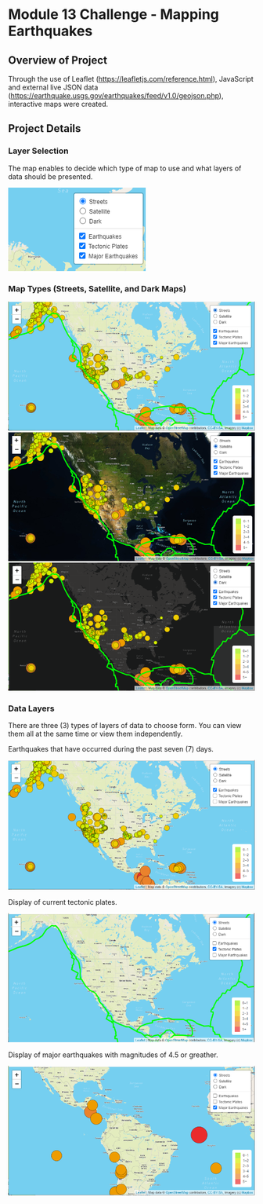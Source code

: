 # Module 13 Challenge - Mapping Earthquakes
## Overview of Project
Through the use of Leaflet (https://leafletjs.com/reference.html), JavaScript and external live JSON data (https://earthquake.usgs.gov/earthquakes/feed/v1.0/geojson.php), interactive maps were created.

## Project Details
### Layer Selection
The map enables to decide which type of map to use and what layers of data should be presented.

![Map Selection](images/Map_Selection.PNG)

### Map Types (Streets, Satellite, and Dark Maps)
![Streets Map](images/Street.PNG)
![Satellite Map](images/Satellite.PNG)
![Dark Map](images/Dark.PNG)

### Data Layers
There are three (3) types of layers of data to choose form. You can view them all at the same time or view them independently.

Earthquakes that have occurred during the past seven (7) days.

![Earthquake for past 7 days](images/Earthquakes.PNG)

Display of current tectonic plates.

![Existing Tectonic Plates](images/Tectonics.PNG)

Display of major earthquakes with magnitudes of 4.5 or greather.

![Major Earthquakes](images/MajorEarthquakes.PNG)


